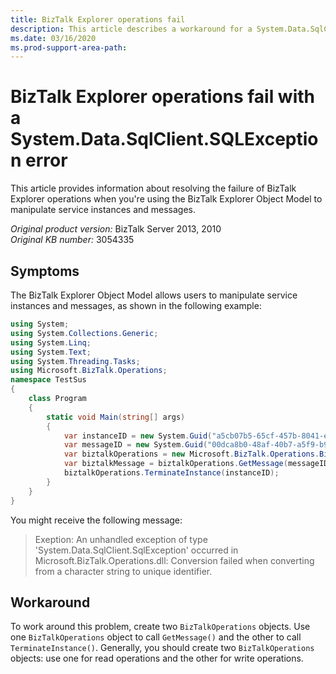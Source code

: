 ```yaml
---
title: BizTalk Explorer operations fail
description: This article describes a workaround for a System.Data.SqlClient.SQLException error message while you're performing BizTalk Explorer operations.  
ms.date: 03/16/2020
ms.prod-support-area-path:
---
```

# BizTalk Explorer operations fail with a System.Data.SqlClient.SQLException error

This article provides information about resolving the failure of BizTalk Explorer operations when you're using the BizTalk Explorer Object Model to manipulate service instances and messages.

_Original product version:_&nbsp;BizTalk Server 2013, 2010  
_Original KB number:_&nbsp;3054335

## Symptoms

The BizTalk Explorer Object Model allows users to manipulate service instances and messages, as shown in the following example:

```csharp
using System;
using System.Collections.Generic;
using System.Linq;
using System.Text;
using System.Threading.Tasks;
using Microsoft.BizTalk.Operations;
namespace TestSus
{
    class Program
    {
        static void Main(string[] args)
        {
            var instanceID = new System.Guid("a5cb07b5-65cf-457b-8041-eee7463af564");
            var messageID = new System.Guid("00dca8b0-48af-40b7-a5f9-b91da7d66617");
            var biztalkOperations = new Microsoft.BizTalk.Operations.BizTalkOperations();
            var biztalkMessage = biztalkOperations.GetMessage(messageID, instanceID);
            biztalkOperations.TerminateInstance(instanceID);
        }
    }
}
```

You might receive the following message:

> Exeption:
> An unhandled exception of type 'System.Data.SqlClient.SqlException' occurred in Microsoft.BizTalk.Operations.dll: Conversion failed when converting from a character string to unique identifier.

## Workaround

To work around this problem, create two `BizTalkOperations` objects. Use one `BizTalkOperations` object to call `GetMessage()` and the other to call `TerminateInstance()`. Generally, you should create two `BizTalkOperations` objects: use one for read operations and the other for write operations.
